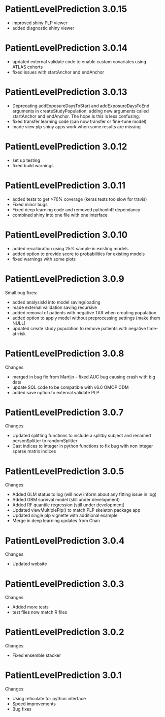 PatientLevelPrediction 3.0.15
======================
- improved shiny PLP viewer
- added diagnostic shiny viewer

PatientLevelPrediction 3.0.14
======================
- updated external validate code to enable custom covariates using ATLAS cohorts
- fixed issues with startAnchor and endAnchor


PatientLevelPrediction 3.0.13
======================
- Deprecating addExposureDaysToStart and addExposureDaysToEnd arguments in createStudyPopulation, adding new arguments called startAnchor and endAnchor. The hope is this is less confusing.
- fixed transfer learning code (can now transfer or fine-tune model)
- made view plp shiny apps work when some results are missing

PatientLevelPrediction 3.0.12
======================
- set up testing 
- fixed build warnings

PatientLevelPrediction 3.0.11
======================
- added tests to get >70% coverage (keras tests too slow for travis)
- Fixed minor bugs
- Fixed deep learning code and removed pythonInR dependancy
- combined shiny into one file with one interface

PatientLevelPrediction 3.0.10
======================
- added recalibration using 25% sample in existing models
- added option to provide score to probabilities for existing models
- fixed warnings with some plots


PatientLevelPrediction 3.0.9
======================
Small bug fixes:
- added analysisId into model saving/loading
- made external validation saving recursive 
- added removal of patients with negative TAR when creating population 
- added option to apply model without preprocessing settings (make them NULL)
- updated create study population to remove patients with negative time-at-risk

PatientLevelPrediction 3.0.8
======================
Changes:
- merged in bug fix from Martijn - fixed AUC bug causing crash with big data
- update SQL code to be compatible with v6.0 OMOP CDM
- added save option to external validate PLP


PatientLevelPrediction 3.0.7
======================
Changes:
- Updated splitting functions to include a splitby subject and renamed personSplitter to randomSplitter
- Cast indices to integer in python functions to fix bug with non integer sparse matrix indices

PatientLevelPrediction 3.0.5
======================

Changes:
- Added GLM status to log (will now inform about any fitting issue in log)
- Added GBM survival model (still under development)
- Added RF quantile regression (still under development)
- Updated viewMultiplePlp() to match PLP skeleton package app
- Updated single plp vignette with additional example 
- Merge in deep learning updates from Chan

PatientLevelPrediction 3.0.4
======================

Changes:
- Updated website

PatientLevelPrediction 3.0.3
======================

Changes:
- Added more tests
- test files now match R files

PatientLevelPrediction 3.0.2
======================

Changes:
- Fixed ensemble stacker 

PatientLevelPrediction 3.0.1
======================

Changes:
- Using reticulate for python interface 
- Speed improvements
- Bug fixes